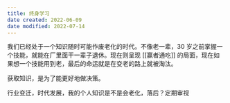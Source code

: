```yaml
---
title: 终身学习
date created: 2022-06-09
date modified: 2022-07-14
---
```


我们已经处于一个知识随时可能作废老化的时代。不像老一辈，30 岁之前掌握一个技能，就能在厂里面干一辈子退休。现在则呈现 [[赢者通吃]] 的局面，现在如果想一个技能用到老，最后的命运就是在变老的路上就被淘汰。

获取知识，是为了能更好地做决策。

行业变迁，时代发展，我的个人知识是不是会老化，落后？定期审视
